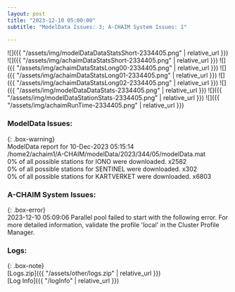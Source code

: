 ```yaml
---
layout: post
title: "2023-12-10 05:00:00"
subtitle: "ModelData Issues: 3; A-CHAIM System Issues: 1"

---
```


![]({{ "/assets/img/modelDataDataStatsShort-2334405.png" | relative_url }})
![]({{ "/assets/img/achaimDataStatsShort-2334405.png" | relative_url }})
![]({{ "/assets/img/achaimDataStatsLong00-2334405.png" | relative_url }})
![]({{ "/assets/img/achaimDataStatsLong01-2334405.png" | relative_url }})
![]({{ "/assets/img/achaimDataStatsLong02-2334405.png" | relative_url }})
![]({{ "/assets/img/modelDataDataStats-2334405.png" | relative_url }})
![]({{ "/assets/img/modelDataStationStats-2334405.png" | relative_url }})
![]({{ "/assets/img/achaimRunTime-2334405.png" | relative_url }})


### ModelData Issues:  
  
{: .box-warning}  
 ModelData report for 10-Dec-2023 05:15:14   
 /home2/achaim1/A-CHAIM/modelData/2023/344/05/modelData.mat   
 0% of all possible stations for IONO were downloaded. x2582   
 0% of all possible stations for SENTINEL were downloaded. x302   
 0% of all possible stations for KARTVERKET were downloaded. x6803   
  
### A-CHAIM System Issues:  
  
{: .box-error}  
2023-12-10 05:09:06 Parallel pool failed to start with the following error. For more detailed information, validate the profile 'local' in the Cluster Profile Manager.  

### Logs:  
  
{: .box-note}  
[Logs.zip]({{ "/assets/other/logs.zip" | relative_url }})  
[Log Info]({{ "/logInfo" | relative_url }})  
